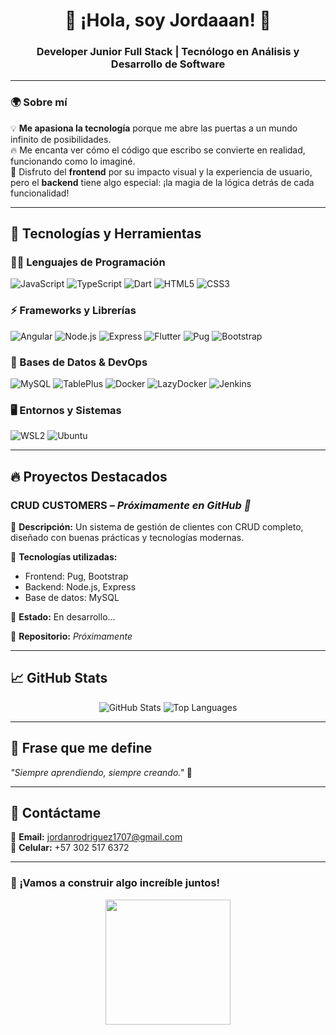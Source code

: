 <h1 align="center">👋 ¡Hola, soy Jordaaan! 🚀</h1>
<h3 align="center">Developer Junior Full Stack | Tecnólogo en Análisis y Desarrollo de Software</h3>

---

### 🌍 Sobre mí  

💡 **Me apasiona la tecnología** porque me abre las puertas a un mundo infinito de posibilidades.  
🔥 Me encanta ver cómo el código que escribo se convierte en realidad, funcionando como lo imaginé.  
🎨 Disfruto del **frontend** por su impacto visual y la experiencia de usuario, pero el **backend** tiene algo especial: ¡la magia de la lógica detrás de cada funcionalidad!  

---

## 🚀 Tecnologías y Herramientas  

### **👨‍💻 Lenguajes de Programación**
![JavaScript](https://img.shields.io/badge/JavaScript-F7DF1E?style=flat&logo=javascript&logoColor=black)
![TypeScript](https://img.shields.io/badge/TypeScript-3178C6?style=flat&logo=typescript&logoColor=white)
![Dart](https://img.shields.io/badge/Dart-0175C2?style=flat&logo=dart&logoColor=white)
![HTML5](https://img.shields.io/badge/HTML5-E34F26?style=flat&logo=html5&logoColor=white)
![CSS3](https://img.shields.io/badge/CSS3-1572B6?style=flat&logo=css3&logoColor=white)

### **⚡ Frameworks y Librerías**
![Angular](https://img.shields.io/badge/Angular-DD0031?style=flat&logo=angular&logoColor=white)
![Node.js](https://img.shields.io/badge/Node.js-339933?style=flat&logo=node.js&logoColor=white)
![Express](https://img.shields.io/badge/Express-000000?style=flat&logo=express&logoColor=white)
![Flutter](https://img.shields.io/badge/Flutter-02569B?style=flat&logo=flutter&logoColor=white)
![Pug](https://img.shields.io/badge/Pug-A86454?style=flat&logo=pug&logoColor=white)
![Bootstrap](https://img.shields.io/badge/Bootstrap-563D7C?style=flat&logo=bootstrap&logoColor=white)

### **💾 Bases de Datos & DevOps**
![MySQL](https://img.shields.io/badge/MySQL-4479A1?style=flat&logo=mysql&logoColor=white)
![TablePlus](https://img.shields.io/badge/TablePlus-FF5F00?style=flat&logo=tableplus&logoColor=white)
![Docker](https://img.shields.io/badge/Docker-2496ED?style=flat&logo=docker&logoColor=white)
![LazyDocker](https://img.shields.io/badge/LazyDocker-2496ED?style=flat&logo=docker&logoColor=white)
![Jenkins](https://img.shields.io/badge/Jenkins-D24939?style=flat&logo=jenkins&logoColor=white)

### **🖥️ Entornos y Sistemas**
![WSL2](https://img.shields.io/badge/WSL2-4D4D4D?style=flat&logo=linux&logoColor=white)
![Ubuntu](https://img.shields.io/badge/Ubuntu-E95420?style=flat&logo=ubuntu&logoColor=white)

---

## 🔥 Proyectos Destacados  
### **CRUD CUSTOMERS** – _Próximamente en GitHub 🚀_

📌 **Descripción:** Un sistema de gestión de clientes con CRUD completo, diseñado con buenas prácticas y tecnologías modernas.  

📌 **Tecnologías utilizadas:**  
- Frontend: Pug, Bootstrap  
- Backend: Node.js, Express  
- Base de datos: MySQL  

📌 **Estado:** En desarrollo...  

📌 **Repositorio:** _Próximamente_

---

## 📈 GitHub Stats  

<p align="center">
  <img src="https://github-readme-stats.vercel.app/api?username=JordanR17&show_icons=true&theme=radical" alt="GitHub Stats" />
  <img src="https://github-readme-stats.vercel.app/api/top-langs/?username=JordanR17&layout=compact&theme=radical" alt="Top Languages" />
</p>

---

## 🎯 Frase que me define  
_"Siempre aprendiendo, siempre creando."_ 🚀  

---

## 📩 Contáctame  

📧 **Email:** [jordanrodriguez1707@gmail.com](mailto:jordanrodriguez1707@gmail.com)  
📱 **Celular:** +57 302 517 6372  

---

### 🚀 ¡Vamos a construir algo increíble juntos!  
<p align="center">
  <img src="https://media.giphy.com/media/QTfX9Ejfra3ZmNxh6B/giphy.gif" width="200" />
</p>
